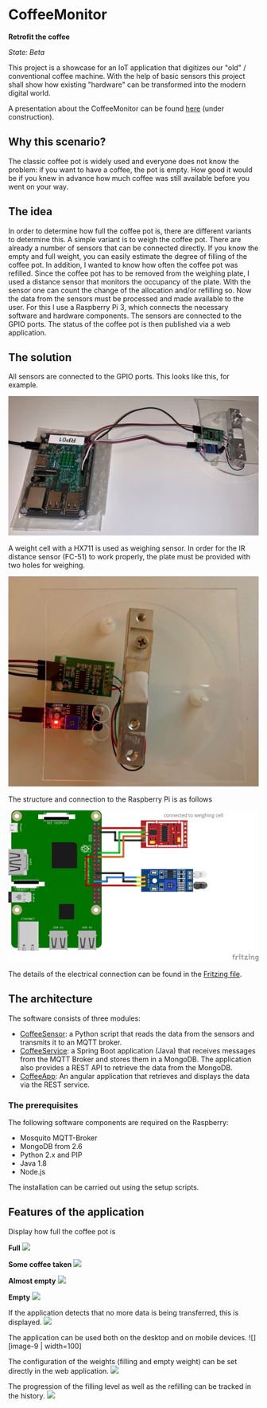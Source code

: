 # CoffeeMonitor
**Retrofit the coffee**

_State: Beta_

This project is a showcase for an IoT application that digitizes our "old" / conventional coffee machine. With the help of basic sensors this project shall show how existing "hardware" can be transformed into the modern digital world.

A presentation about the CoffeeMonitor can be found [here][1] (under construction).

## Why this scenario?

The classic coffee pot is widely used and everyone does not know the problem: if you want to have a coffee, the pot is empty. How good it would be if you knew in advance how much coffee was still available before you went on your way.

## The idea

In order to determine how full the coffee pot is, there are different variants to determine this. A simple variant is to weigh the coffee pot. There are already a number of sensors that can be connected directly.
If you know the empty and full weight, you can easily estimate the degree of filling of the coffee pot.
In addition, I wanted to know how often the coffee pot was refilled. Since the coffee pot has to be removed from the weighing plate, I used a distance sensor that monitors the occupancy of the plate. With the sensor one can count the change of the allocation and/or refilling so. 
Now the data from the sensors must be processed and made available to the user. For this I use a Raspberry Pi 3, which connects the necessary software and hardware components. The sensors are connected to the GPIO ports. The status of the coffee pot is then published via a web application. 

## The solution

All sensors are connected to the GPIO ports. This looks like this, for example. 

![Raspberry complete][image-1]

A weight cell with a HX711 is used as weighing sensor. In order for the IR distance sensor (FC-51) to work properly, the plate must be provided with two holes for weighing.

![Sensors of the CoffeeMonitor][image-2]

The structure and connection to the Raspberry Pi is as follows

![Plug-in board][image-3]

The details of the electrical connection can be found in the [Fritzing file][2].

## The architecture

The software consists of three modules:
- [CoffeeSensor][3]: a Python script that reads the data from the sensors and transmits it to an MQTT broker.
- [CoffeeService][4]: a Spring Boot application (Java) that receives messages from the MQTT Broker and stores them in a MongoDB. The application also provides a REST API to retrieve the data from the MongoDB.
- [CoffeeApp][5]: An angular application that retrieves and displays the data via the REST service. 

### The prerequisites

The following software components are required on the Raspberry:
- Mosquito MQTT-Broker
- MongoDB from 2.6
- Python 2.x and PIP
- Java 1.8
- Node.js

The installation can be carried out using the setup scripts.

## Features of the application

Display how full the coffee pot is

**Full**
![][image-4]

**Some coffee taken**
![][image-5]

**Almost empty**
![][image-6]

**Empty**
![][image-7]

If the application detects that no more data is being transferred, this is displayed.
![][image-8]

The application can be used both on the desktop and on mobile devices.
![][image-9 | width=100]

The configuration of the weights (filling and empty weight) can be set directly in the web application. 
![][image-10]

The progression of the filling level as well as the refilling can be tracked in the history.
![][image-11]

[1]:	documentation/CoffeeMonitor.pdf "Presentation of the CoffeeMonitor"
[2]:	documentation/CoffeeSensor.fzz
[3]:	coffeesensor
[4]:	coffeeservice
[5]:	coffeeapp

[image-1]:	documentation/CoffeeSensor_Showcase1.jpg "Showcase 1"
[image-2]:	documentation/CoffeeSensor_Showcase2.jpg "Sensors"
[image-3]:	documentation/CoffeeSensor_Plug-in_board.png "Plug-in board"
[image-4]:	documentation/CoffeeMonitor_1_Full.png
[image-5]:	documentation/CoffeeMonitor_2_Reduced.png
[image-6]:	documentation/CoffeeMonitor_3_Almost.png
[image-7]:	documentation/CoffeeMonitor_4_Empty.png
[image-8]:	documentation/CoffeeMonitor_0_NoData.png
[image-9]:	documentation/CoffeeMonitor_iPhone.png
[image-10]:	documentation/CoffeeMonitor_Config.png
[image-11]:	documentation/CoffeeMonitor_History1.png
